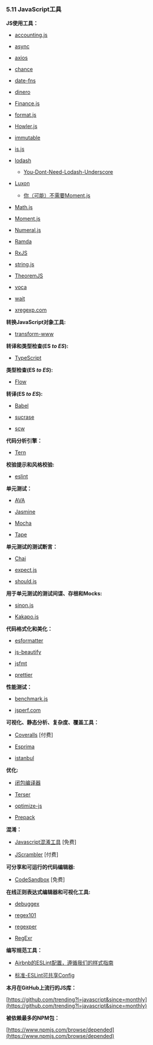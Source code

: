 ### 5.11 JavaScript工具

**JS使用工具：**

* [accounting.js](http://openexchangerates.github.io/accounting.js/)

* [async](http://caolan.github.io/async/)

* [axios](https://github.com/mzabriskie/axios)

* [chance](http://chancejs.com/)

* [date-fns](https://date-fns.org/)

* [dinero](https://sarahdayan.github.io/dinero.js/module-Dinero.html)

* [Finance.js](http://financejs.org/)

* [format.js](http://formatjs.io/)

* [Howler.js](https://howlerjs.com)

* [immutable](https://facebook.github.io/immutable-js/)

* [is.js](http://arasatasaygin.github.io/is.js/)

* [lodash](https://lodash.com/)

  * [You-Dont-Need-Lodash-Underscore](https://github.com/you-dont-need/You-Dont-Need-Lodash-Underscore)

* [Luxon](https://moment.github.io/luxon/)

  * [你（可能）不需要Moment.js](https://github.com/you-dont-need/You-Dont-Need-Momentjs)

* [Math.js](http://mathjs.org/)

* [Moment.js](http://momentjs.com/)

* [Numeral.js](http://numeraljs.com/)

* [Ramda](http://ramdajs.com/)

* [RxJS](http://reactivex.io/rxjs/)

* [string.js](http://stringjs.com/)

* [TheoremJS](https://theorem.js.org/)

* [voca](https://vocajs.com/)

* [wait](https://github.com/elving/wait)

* [xregexp.com](http://xregexp.com/)

**转换JavaScript对象工具:**

* [transform-www](https://transform.now.sh/)

**转译和类型检查(ES _to ES_):**

* [TypeScript](https://www.typescriptlang.org/)

**类型检查(ES _to ES_):**

* [Flow](https://flowtype.org/)

**转译(ES _to ES_):**

* [Babel](https://babeljs.io/)

* [sucrase](https://sucrase.io)

* [scw](https://swc-project.github.io/)

**代码分析引擎：**

* [Tern](https://ternjs.net/)

**校验提示和风格校验:**

* [eslint](http://eslint.org/)

**单元测试：**

* [AVA](https://github.com/avajs/ava)

* [Jasmine](http://jasmine.github.io/)

* [Mocha](http://mochajs.org/)

* [Tape](https://github.com/substack/tape)

**单元测试的测试断言：**

* [Chai](http://chaijs.com/)

* [expect.js](https://github.com/Automattic/expect.js)

* [should.js](http://shouldjs.github.io/)

**用于单元测试的测试间谍、存根和Mocks:**

* [sinon.js](http://sinonjs.org/)

* [Kakapo.js](http://devlucky.github.io/kakapo-js)

**代码格式化和美化：**

* [esformatter](https://github.com/millermedeiros/esformatter#esformatterformatstr-optsstring)

* [js-beautify](http://jsbeautifier.org/)

* [jsfmt](http://rdio.github.io/jsfmt/)

* [prettier](https://github.com/jlongster/prettier)

**性能测试：**

* [benchmark.js](http://benchmarkjs.com/)

* [jsperf.com](https://jsperf.com/)

**可视化、静态分析、复杂度、覆盖工具：**

* [Coveralls](https://coveralls.io/) \[付费\]

* [Esprima](http://esprima.org/)

* [istanbul](https://github.com/gotwarlost/istanbul)

**优化:**

* [闭包编译器](https://developers.google.com/closure/compiler/)

* [Terser](https://github.com/terser-js/terser)

* [optimize-js](https://github.com/nolanlawson/optimize-js)

* [Prepack](https://prepack.io/)

**混淆：**

* [Javascript混淆工具](http://www.javascriptobfuscator.com/) \[免费\]

* [JScrambler](https://jscrambler.com/) \[付费\]

**可分享和可运行的代码编辑器:**

* [CodeSandbox](https://codesandbox.io/) \[免费\]

**在线正则表达式编辑器和可视化工具:**

* [debuggex](https://www.debuggex.com)

* [regex101](https://regex101.com/)

* [regexper](http://regexper.com/)

* [RegExr](http://regexr.com/)

**编写规范工具：**

* [Airbnb的ESLint配置，遵循我们的样式指南](https://www.npmjs.com/package/eslint-config-airbnb)

* [标准-ESLint可共享Config](https://github.com/feross/eslint-config-standard)

**本月在GitHub上流行的JS库：**

[https://github.com/trending?l=javascript&since=monthly](https://github.com/trending?l=javascript&since=monthly)

**被依赖最多的NPM包：**

[https://www.npmjs.com/browse/depended](https://www.npmjs.com/browse/depended)

